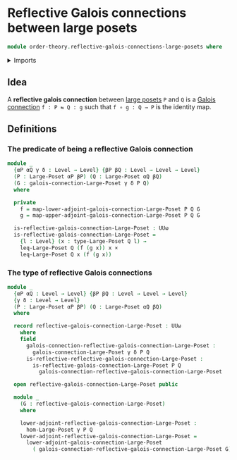 # Reflective Galois connections between large posets

```agda
module order-theory.reflective-galois-connections-large-posets where
```

<details><summary>Imports</summary>

```agda
open import foundation.cartesian-product-types
open import foundation.functions
open import foundation.identity-types
open import foundation.universe-levels

open import order-theory.galois-connections-large-posets
open import order-theory.greatest-lower-bounds-large-posets
open import order-theory.large-posets
open import order-theory.order-preserving-maps-large-posets
```

</details>

## Idea

A **reflective galois connection** between
[large posets](order-theory.large-posets.md) `P` and `Q` is a
[Galois connection](order-theory.galois-connections-large-posets.md)
`f : P ⇆ Q : g` such that `f ∘ g : Q → P` is the identity map.

## Definitions

### The predicate of being a reflective Galois connection

```agda
module _
  {αP αQ γ δ : Level → Level} {βP βQ : Level → Level → Level}
  (P : Large-Poset αP βP) (Q : Large-Poset αQ βQ)
  (G : galois-connection-Large-Poset γ δ P Q)
  where

  private
    f = map-lower-adjoint-galois-connection-Large-Poset P Q G
    g = map-upper-adjoint-galois-connection-Large-Poset P Q G

  is-reflective-galois-connection-Large-Poset : UUω
  is-reflective-galois-connection-Large-Poset =
    {l : Level} (x : type-Large-Poset Q l) →
    leq-Large-Poset Q (f (g x)) x ×
    leq-Large-Poset Q x (f (g x))
```

### The type of reflective Galois connections

```agda
module _
  {αP αQ : Level → Level} {βP βQ : Level → Level → Level}
  {γ δ : Level → Level}
  (P : Large-Poset αP βP) (Q : Large-Poset αQ βQ)
  where

  record reflective-galois-connection-Large-Poset : UUω
    where
    field
      galois-connection-reflective-galois-connection-Large-Poset :
        galois-connection-Large-Poset γ δ P Q
      is-reflective-reflective-galois-connection-Large-Poset :
        is-reflective-galois-connection-Large-Poset P Q
          galois-connection-reflective-galois-connection-Large-Poset

  open reflective-galois-connection-Large-Poset public

  module _
    (G : reflective-galois-connection-Large-Poset)
    where

    lower-adjoint-reflective-galois-connection-Large-Poset :
      hom-Large-Poset γ P Q
    lower-adjoint-reflective-galois-connection-Large-Poset =
      lower-adjoint-galois-connection-Large-Poset
        ( galois-connection-reflective-galois-connection-Large-Poset G)
```

